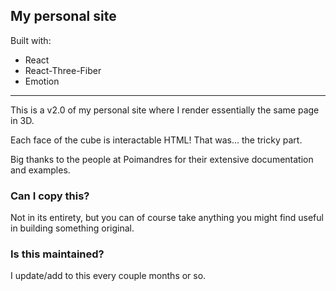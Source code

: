 ## My personal site

Built with:
- React
- React-Three-Fiber
- Emotion

<hr />

This is a v2.0 of my personal site where I render essentially the same page in 3D.

Each face of the cube is interactable HTML! That was... the tricky part.

Big thanks to the people at Poimandres for their extensive documentation and examples.

### Can I copy this?
Not in its entirety, but you can of course take anything you might find useful in building something original.

### Is this maintained?
I update/add to this every couple months or so.
